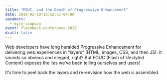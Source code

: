 ```yaml
---
title: "FOUC, and the Death of Progressive Enhancement"
date: 2019-02-10T18:52:51-04:00
speakers:
  - kyle-simpson
event: flashback-conference-2020
draft: false
---
```


Web developers have long heralded Progressive Enhancement for delivering web experiences in “layers” (HTML, images, CSS, and then JS). It sounds so obvious and elegant, right? But FOUC (Flash of Unstyled Content) exposes the lies we’ve been telling ourselves and users!

It’s time to peel back the layers and re-envision how the web is assembled.
